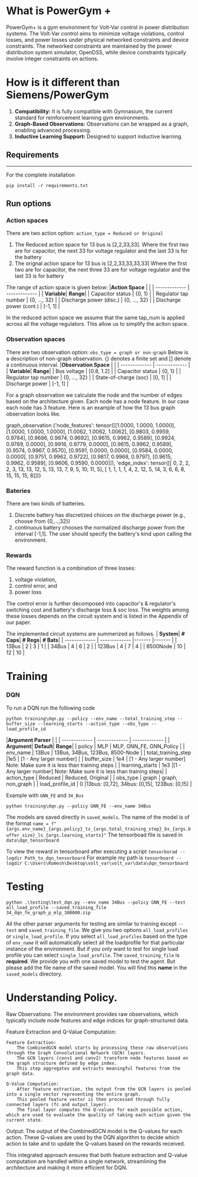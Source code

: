 # What is PowerGym +
PowerGym+ is a gym environment for Volt-Var control in power distribution systems. The Volt-Var control aims to minimize voltage violations, control losses, and power losses under physical networked constraints and device constraints. The networked constraints are maintained by the power distribution system simulator, OpenDSS, while device constraints typically involve integer constraints on actions.

# How is it different than Siemens/PowerGym
1. **Compatibility:** It is fully compatible with Gymnasium, the current standard for reinforcement learning gym environments.
2. **Graph-Based Observations:** Observations can be wrapped as a graph, enabling advanced processing.
3. **Inductive Learning Support:** Designed to support inductive learning.

## Requirements
------------
For the complete installation
```
pip install -r requirements.txt
```

## Run options
### Action spaces
There are two action option: `action_type = Reduced or Original`

1. The Reduced action space for 13 bus is [2,2,33,33]. 
    Where the first two are for capacitor, 
    the next 33 for voltage regulator and 
    the last 33 is for the battery
2. The orignal action space for 13 bus is [2,2,33,33,33,33] 
    Where the first two are for capacitor, 
    the next three 33 are for voltage regulator and 
    the last 33 is for battery

The range of action space is given below:
|**Action Space** | |
| ------------- | ------------- |
| **Variable**| **Range**|
| Capacitor status     | {0, 1} |
| Regulator tap number | {0, ..., 32} |
| Discharge power (disc.) | {0, ..., 32} |
| Discharge power (cont.) | [-1, 1]  |

In the reduced action space we assume that the same tap_num is applied across all the voltage regulators. This allow us to simplify the aciton space.
### Observation spaces
There are two observation option: `obs_type = graph or non-graph`
Below is a description of non-graph observation. {} denotes a finite set and [] denote a continuous interval.
|**Observation Space** | |
| ------------- | ------------- |
| **Variable**| **Range**|
| Bus voltage     | [0.8, 1.2] |
| Capacitor status     | {0, 1} |
| Regulator tap number | {0, ..., 32} |
| State-of-charge (soc) | [0, 1] |
| Discharge power  | [-1, 1]  |

For a graph observation we calculate the node and the number of edges based on the architecture given. Each node has a node feature. In our case each node has 3 feature. Here is an example of how the 13 bus graph observation looks like. 

graph_observation
{'node_features': tensor([[1.0000, 1.0000, 1.0000],
        [1.0000, 1.0000, 1.0000],
        [1.0062, 1.0062, 1.0062],
        [0.9803, 0.9959, 0.9784],
        [0.9686, 0.9874, 0.9692],
        [0.9615, 0.9962, 0.9589],
        [0.9924, 0.9789, 0.0000],
        [0.9916, 0.9779, 0.0000],
        [0.9615, 0.9962, 0.9589],
        [0.9574, 0.9967, 0.9570],
        [0.9591, 0.0000, 0.0000],
        [0.9584, 0.0000, 0.0000],
        [0.9751, 0.9962, 0.9722],
        [0.9817, 0.9968, 0.9797],
        [0.9615, 0.9962, 0.9589],
        [0.9606, 0.9590, 0.0000]]), 
'edge_index': tensor([[ 0,  2,  2,  2,  3, 13, 13, 12,  5, 13, 13,  7,  9,  5, 10, 11,  5],
        [ 1,  1,  1,  1,  4,  2, 12,  5, 14,  3,  6,  6,  8, 15, 15, 15,  8]])}

### Bateries
There are two kinds of batteries. 
1. Discrete battery has discretized choices on the discharge power (e.g., choose from {0,...,32})
2. continuous battery chooses the normalized discharge power from the interval [-1,1]. 
The user should specify the battery's kind upon calling the environment.

### Rewards
The reward function is a combination of three losses: 
1. voltage violation, 
2. control error, and 
3. power loss 

The control error is further decomposed into capacitor's & regulator's switching cost and battery's discharge loss & soc loss. The weights among these losses depends on the circuit system and is listed in the Appendix of our paper.


The implemented circuit systems are summerized as follows.
| **System**| **# Caps**| **# Regs**| **# Bats**|
| ------------- | ------------- |------- |------- |
| 13Bus     | 2 | 3 | 1 |
| 34Bus | 4 | 6 | 2 |
| 123Bus | 4 | 7 | 4 |
| 8500Node | 10 | 12 | 10 |


# Training

### DQN
To run a DQN run the following code
```
python training\dqn.py --policy --env_name --total_training_step --buffer_size --learning_starts --action_type --obs_type --load_profile_id
```

|**Argument Parser** | |
| ------------- | ------------- | ------------- |
| **Argument**| **Default**| **Range**|
| policy     | MLP | MLP, GNN_FE, GNN_Policy |
| env_name     | 13Bus | 13Bus, 34Bus, 123Bus, 8500-Node |
| total_training_step    |1e5 | [1 - Any larger number] |
| buffer_size     | 1e4 | [1 - Any larger number] Note: Make sure it is less than training steps |
| learning_starts    | 1e3 |[1 - Any larger number] Note: Make sure it is less than training steps|
| action_type     | Reduced | Reduced, Original |
| obs_type     | graph | graph, non_graph |
| load_profile_id     | 0 |13bus: [0,72], 34bus: [0,15], 123Bus: [0,15] |


Example with `GNN_FE` and `34_Bus`

```
python training\dqn.py --policy GNN_FE --env_name 34Bus
```

The models are saved directly in `saved_models`. 
The name of the model is of the format `name = f"{args.env_name}_{args.policy}_ts_{args.total_training_step}_bs_{args.buffer_size}_ls_{args.learning_starts}"`
The tensorboad file is saved in `data\dqn_tensorboard`

To view the reward in tensorboard after executing a script `tensorborad --logdir Path_to_dqn_tensorboard`
For example my path is `tensorboard --logdir C:\Users\Romesh\Desktop\volt_var\volt_var\data\dqn_tensorboard`

# Testing
```
python .\testing\test_dqn.py --env_name 34Bus --policy GNN_FE --test all_load_profile --saved_training_file 34_dqn_fe_graph_p_mlp_300000.zip
```

All the other parser arguments for testing are similar to training except `--test` and `saved_training_file`. 
We give you two options `all_load_profiles` or `single_load_profile`. If you select `all_load_profiles` based on the type of `env_name` it will automatically select all the loadprofile for that particular instance of the environment. But if you only want to test for single load profile you can select `single_load_profile`. The `saved_training_file` is **required**. We provide you with one saved model to test the agent. But please add the file name of the saved model. You will find this **name** in the `saved_models` directory.

# Understanding Policy.

Raw Observations:
    The environment provides raw observations, which typically include node features and edge indices for graph-structured data.

Feature Extraction and Q-Value Computation:

    Feature Extraction:
        The CombinedGCN model starts by processing these raw observations through the Graph Convolutional Network (GCN) layers.
        The GCN layers (conv1 and conv2) transform node features based on the graph structure defined by edge_index.
        This step aggregates and extracts meaningful features from the graph data.

    Q-Value Computation:
        After feature extraction, the output from the GCN layers is pooled into a single vector representing the entire graph.
        This pooled feature vector is then processed through fully connected layers (fc and output_layer).
        The final layer computes the Q-values for each possible action, which are used to evaluate the quality of taking each action given the current state.

Output:
    The output of the CombinedGCN model is the Q-values for each action.
    These Q-values are used by the DQN algorithm to decide which action to take and to update the Q-values based on the rewards received.

This integrated approach ensures that both feature extraction and Q-value computation are handled within a single network, streamlining the architecture and making it more efficient for DQN.